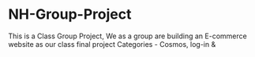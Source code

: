 # NH-Group-Project
This is a Class Group Project, We as a group are building an E-commerce website as our class final project 
Categories - Cosmos, log-in & 
